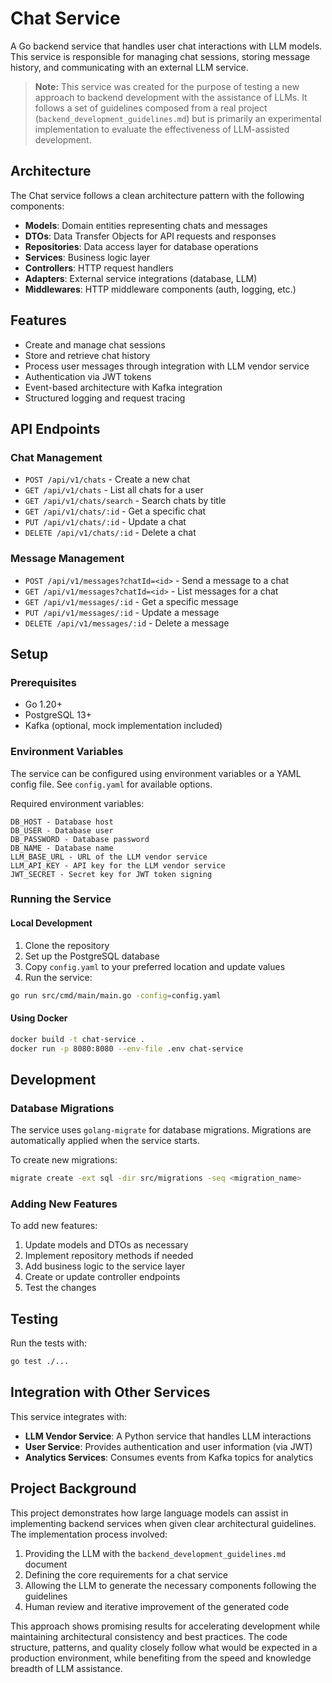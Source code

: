 # Chat Service

A Go backend service that handles user chat interactions with LLM models. This service is responsible for managing chat sessions, storing message history, and communicating with an external LLM service.

> **Note:** This service was created for the purpose of testing a new approach to backend development with the assistance of LLMs. It follows a set of guidelines composed from a real project (`backend_development_guidelines.md`) but is primarily an experimental implementation to evaluate the effectiveness of LLM-assisted development.

## Architecture

The Chat service follows a clean architecture pattern with the following components:

- **Models**: Domain entities representing chats and messages
- **DTOs**: Data Transfer Objects for API requests and responses
- **Repositories**: Data access layer for database operations
- **Services**: Business logic layer
- **Controllers**: HTTP request handlers
- **Adapters**: External service integrations (database, LLM)
- **Middlewares**: HTTP middleware components (auth, logging, etc.)

## Features

- Create and manage chat sessions
- Store and retrieve chat history
- Process user messages through integration with LLM vendor service
- Authentication via JWT tokens
- Event-based architecture with Kafka integration
- Structured logging and request tracing

## API Endpoints

### Chat Management

- `POST /api/v1/chats` - Create a new chat
- `GET /api/v1/chats` - List all chats for a user
- `GET /api/v1/chats/search` - Search chats by title
- `GET /api/v1/chats/:id` - Get a specific chat
- `PUT /api/v1/chats/:id` - Update a chat
- `DELETE /api/v1/chats/:id` - Delete a chat

### Message Management

- `POST /api/v1/messages?chatId=<id>` - Send a message to a chat
- `GET /api/v1/messages?chatId=<id>` - List messages for a chat
- `GET /api/v1/messages/:id` - Get a specific message
- `PUT /api/v1/messages/:id` - Update a message
- `DELETE /api/v1/messages/:id` - Delete a message

## Setup

### Prerequisites

- Go 1.20+
- PostgreSQL 13+
- Kafka (optional, mock implementation included)

### Environment Variables

The service can be configured using environment variables or a YAML config file. See `config.yaml` for available options.

Required environment variables:

```
DB_HOST - Database host
DB_USER - Database user
DB_PASSWORD - Database password
DB_NAME - Database name
LLM_BASE_URL - URL of the LLM vendor service
LLM_API_KEY - API key for the LLM vendor service
JWT_SECRET - Secret key for JWT token signing
```

### Running the Service

#### Local Development

1. Clone the repository
2. Set up the PostgreSQL database
3. Copy `config.yaml` to your preferred location and update values
4. Run the service:

```bash
go run src/cmd/main/main.go -config=config.yaml
```

#### Using Docker

```bash
docker build -t chat-service .
docker run -p 8080:8080 --env-file .env chat-service
```

## Development

### Database Migrations

The service uses `golang-migrate` for database migrations. Migrations are automatically applied when the service starts.

To create new migrations:

```bash
migrate create -ext sql -dir src/migrations -seq <migration_name>
```

### Adding New Features

To add new features:

1. Update models and DTOs as necessary
2. Implement repository methods if needed
3. Add business logic to the service layer
4. Create or update controller endpoints
5. Test the changes

## Testing

Run the tests with:

```bash
go test ./...
```

## Integration with Other Services

This service integrates with:

- **LLM Vendor Service**: A Python service that handles LLM interactions
- **User Service**: Provides authentication and user information (via JWT)
- **Analytics Services**: Consumes events from Kafka topics for analytics

## Project Background

This project demonstrates how large language models can assist in implementing backend services when given clear architectural guidelines. The implementation process involved:

1. Providing the LLM with the `backend_development_guidelines.md` document
2. Defining the core requirements for a chat service
3. Allowing the LLM to generate the necessary components following the guidelines
4. Human review and iterative improvement of the generated code

This approach shows promising results for accelerating development while maintaining architectural consistency and best practices. The code structure, patterns, and quality closely follow what would be expected in a production environment, while benefiting from the speed and knowledge breadth of LLM assistance.
